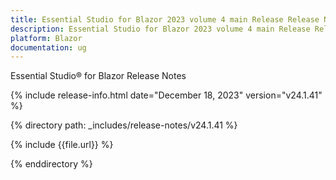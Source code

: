 ```yaml
---
title: Essential Studio for Blazor 2023 volume 4 main Release Release Notes  
description: Essential Studio for Blazor 2023 volume 4 main Release Release Notes  
platform: Blazor
documentation: ug
---
```


Essential Studio&reg; for Blazor  Release Notes  

{% include release-info.html date="December 18, 2023"  version="v24.1.41" %} 

{% directory path: _includes/release-notes/v24.1.41 %}

{% include {{file.url}} %}

{% enddirectory %}